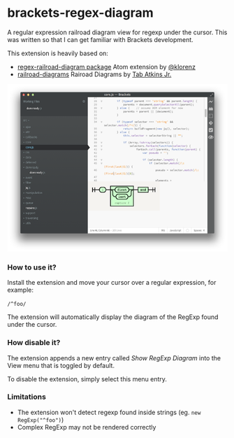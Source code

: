 brackets-regex-diagram
======================

A regular expression railroad diagram view for regexp under the cursor. This was written so that I can get familiar with Brackets development.

This extension is heavily based on:

* [regex-railroad-diagram package](https://github.com/klorenz/atom-regex-railroad-diagrams) Atom extension by [@klorenz](https://github.com/klorenz/)
* [railroad-diagrams](http://github.com/tabatkins/railroad-diagrams) Rairoad Diagrams by [Tab Atkins Jr.](http://twitter.com/tabatkins)

![brackets-regex-diagram](img/screenshot.png)

### How to use it?

Install the extension and move your cursor over a regular expression, for example:

`/^foo/`

The extension will automatically display the diagram of the RegExp found under the cursor.

### How disable it?

The extension appends a new entry called *Show RegExp Diagram* into the View menu that is toggled by default.

To disable the extension, simply select this menu entry.

### Limitations

* The extension won't detect regexp found inside strings (eg. `new RegExp("^foo")`)
* Complex RegExp may not be rendered correctly
